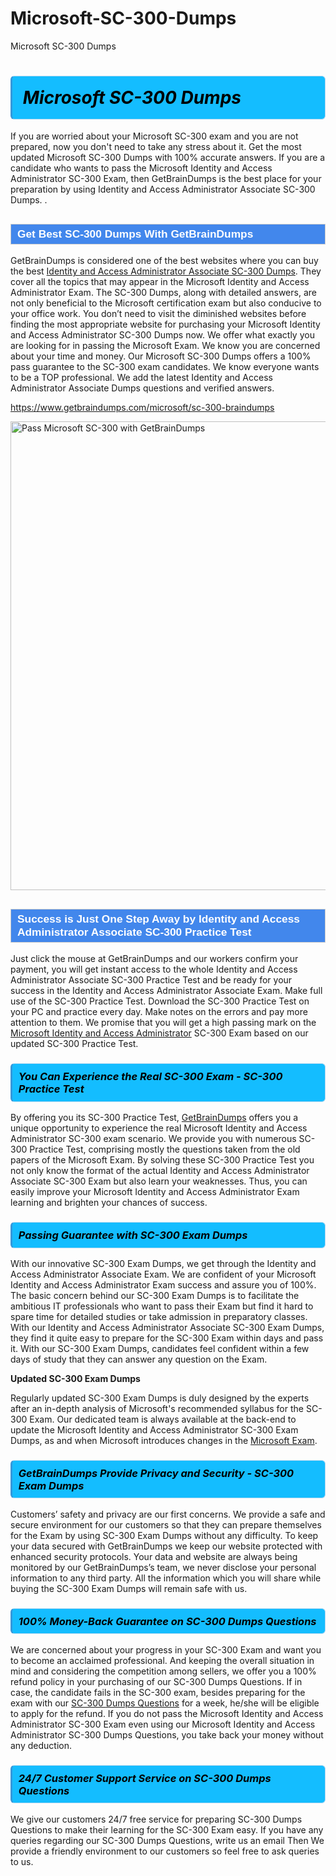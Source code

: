 # Microsoft-SC-300-Dumps
Microsoft SC-300 Dumps
<h1><strong><span style="display: block; color: #000000; background: #14BDFF; border: 0.5px solid #AED6F1; border-left: 3px solid #3498DB; padding: .6em; border-radius: 6px;">                     <em>Microsoft SC-300 <span class="exam_variation">Dumps</span> </em>                </span></strong>            </h1>                        <p>If you are worried about your Microsoft SC-300 exam and you are not prepared, now you don't need to take any stress about it.             Get the most updated Microsoft SC-300 <span class="exam_variation">Dumps</span> with 100% accurate answers. If you are a candidate who wants to pass the             Microsoft Identity and Access Administrator SC-300 Exam, then GetBrainDumps is the best place for your preparation by using Identity and Access Administrator Associate SC-300 <span class="exam_variation">Dumps</span>. .</p>                        <h2 style="background: #4287ec; border: 1px solid #cccccc; padding: 5px 10px;">                <span style="color: #ffffff;">                    <span style="font-size: 11pt;">                        <span style="line-height: normal;">                            <span style="font-family: Calibri,sans-serif;">                                <strong>                                    <span style="font-size: 13.0pt;">Get Best SC-300 <span class="exam_variation">Dumps</span> With GetBrainDumps</span>                                </strong>                            </span>                        </span>                    </span>                </span>            </h2>                        <p>GetBrainDumps is considered one of the best websites where you can buy the best <a href="https://www.getbraindumps.com/microsoft/identity-and-access-administrator-associate-braindumps.html">Identity and Access Administrator Associate SC-300 <span class="exam_variation">Dumps</span></a>.             They cover all the topics that may appear in the Microsoft Identity and Access Administrator Exam. The SC-300 <span class="exam_variation">Dumps</span>,             along with detailed answers, are not only beneficial to the Microsoft certification exam but also conducive to your office work.             You don’t need to visit the diminished websites before finding the most appropriate website for purchasing your             Microsoft Identity and Access Administrator SC-300 <span class="exam_variation">Dumps</span> now. We offer what exactly you are looking for in passing the Microsoft Exam.             We know you are concerned about your time and money. Our Microsoft SC-300 <span class="exam_variation">Dumps</span> offers a 100% pass guarantee to the             SC-300 exam candidates. We know everyone wants to be a TOP professional. We add the latest Identity and Access Administrator Associate <span class="exam_variation">Dumps</span> questions and verified answers.</p>                        <p><a href="https://www.getbraindumps.com/microsoft/sc-300-braindumps">https://www.getbraindumps.com/microsoft/sc-300-braindumps</a></p>                        <p><a href="https://www.getbraindumps.com/"><img src="https://www.getbraindumps.com/images/get-updated-exam-questions-with-discount-getbraindumps.jpg" class="postImage" alt="Pass Microsoft SC-300 with GetBrainDumps" width="750"></a></p>                            <h2 style="background: #4287ec; border: 1px solid #cccccc; padding: 5px 10px;">                <span style="color: #ffffff;">                    <span style="font-size: 11pt;">                        <span style="line-height: normal;">                            <span style="font-family: Calibri,sans-serif;">                                <strong>                                    <span style="font-size: 13.0pt;">Success is Just One Step Away by Identity and Access Administrator Associate SC-300 <span class="exam_variation2">Practice Test</span></span>                                </strong>                            </span>                        </span>                    </span>                </span>            </h2>                        <p>Just click the mouse at GetBrainDumps and our workers confirm your payment, you will get instant access to the whole Identity and Access Administrator Associate SC-300 <span class="exam_variation2">Practice Test</span>             and be ready for your success in the Identity and Access Administrator Associate Exam. Make full use of the SC-300 <span class="exam_variation2">Practice Test</span>. Download the SC-300 <span class="exam_variation2">Practice Test</span> on your             PC and practice every day. Make notes on the errors and pay more attention to them. We promise that you will get a high passing mark on the             <a href="https://www.getbraindumps.com/microsoft/sc-300-braindumps">Microsoft Identity and Access Administrator</a> SC-300 Exam based on our updated SC-300 <span class="exam_variation2">Practice Test</span>.</p>                        <h3>                <strong>                    <span style="display: block; color: #000000; background: #14BDFF; border: 0.5px solid #AED6F1; border-left: 3px solid #3498DB; padding: .6em; border-radius: 6px;">                        <em>You Can Experience the Real SC-300 Exam - SC-300 <span class="exam_variation2">Practice Test</span></em>                    </span>                </strong>            </h3>                        <p>By offering you its SC-300 <span class="exam_variation2">Practice Test</span>, <a href="https://www.getbraindumps.com/">GetBrainDumps</a> offers you a unique opportunity to experience the real             Microsoft Identity and Access Administrator SC-300 exam scenario. We provide you with numerous SC-300 <span class="exam_variation2">Practice Test</span>, comprising mostly             the questions taken from the old papers of the Microsoft Exam. By solving these SC-300 <span class="exam_variation2">Practice Test</span> you not only know the format of the actual             Identity and Access Administrator Associate SC-300 Exam but also learn your weaknesses. Thus, you can easily improve your             Microsoft Identity and Access Administrator Exam learning and brighten your chances of success.</p>                        <h3>                <strong>                    <span style="display: block; color: #000000; background: #14BDFF; border: 0.5px solid #AED6F1; border-left: 3px solid #3498DB; padding: .6em; border-radius: 6px;">                        <em>Passing Guarantee with SC-300 <span class="exam_variation3">Exam Dumps</span></em>                    </span>                </strong>            </h3>                        <p>With our innovative SC-300 <span class="exam_variation3">Exam Dumps</span>, we get through the Identity and Access Administrator Associate Exam. We are confident of your Microsoft Identity and Access Administrator Exam             success and assure you of 100%. The basic concern behind our SC-300 <span class="exam_variation3">Exam Dumps</span> is to facilitate the ambitious IT professionals who want to pass their             Exam but find it hard to spare time for detailed studies or take admission in preparatory classes. With our Identity and Access Administrator Associate SC-300 <span class="exam_variation3">Exam Dumps</span>, they             find it quite easy to prepare for the SC-300 Exam within days and pass it. With our SC-300 <span class="exam_variation3">Exam Dumps</span>, candidates feel confident within a few days of             study that they can answer any question on the Exam.</p>                        <p><strong>Updated SC-300 <span class="exam_variation3">Exam Dumps</span></strong></p>                        <p>Regularly updated SC-300 <span class="exam_variation3">Exam Dumps</span> is duly designed by the experts after an in-depth analysis of Microsoft's recommended syllabus for the SC-300 Exam.             Our dedicated team is always available at the back-end to update the Microsoft Identity and Access Administrator SC-300 <span class="exam_variation3">Exam Dumps</span>,             as and when Microsoft introduces changes in the <a href="https://www.getbraindumps.com/microsoft-braindumps.html">Microsoft Exam</a>.</p>                        <h3>                <strong>                    <span style="display: block; color: #000000; background: #14BDFF; border: 0.5px solid #AED6F1; border-left: 3px solid #3498DB; padding: .6em; border-radius: 6px;">                        <em>GetBrainDumps Provide Privacy and Security - SC-300 <span class="exam_variation3">Exam Dumps</span></em>                    </span>                </strong>            </h3>                        <p>Customers’ safety and privacy are our first concerns. We provide a safe and secure environment for our customers so that they can prepare themselves for the Exam by using             SC-300 <span class="exam_variation3">Exam Dumps</span> without any difficulty. To keep your data secured with GetBrainDumps we keep our website protected with enhanced security protocols. Your data and website             are always being monitored by our GetBrainDumps’s team, we never disclose your personal information to any third party. All the information which you will share while buying             the SC-300 <span class="exam_variation3">Exam Dumps</span> will remain safe with us.</p>                        <h3>                <strong>                    <span style="display: block; color: #000000; background: #14BDFF; border: 0.5px solid #AED6F1; border-left: 3px solid #3498DB; padding: .6em; border-radius: 6px;">                        <em>100% Money-Back Guarantee on SC-300 <span class="exam_variation4">Dumps Questions</span></em>                    </span>                </strong>            </h3>                        <p>We are concerned about your progress in your SC-300 Exam and want you to become an acclaimed professional. And keeping the overall situation in mind and             considering the competition among sellers, we offer you a 100% refund policy in your purchasing of our SC-300 <span class="exam_variation4">Dumps Questions</span>. If in case, the candidate fails in the             SC-300 exam, besides preparing for the exam with our <a href="https://www.getbraindumps.com/microsoft/sc-300-braindumps">SC-300 <span class="exam_variation4">Dumps Questions</span></a> for a week, he/she will be eligible to apply for the refund. If you do not pass the             Microsoft Identity and Access Administrator SC-300 Exam even using our Microsoft Identity and Access Administrator SC-300 <span class="exam_variation4">Dumps Questions</span>, you             take back your money without any deduction.</p>                        <h3>                <strong>                    <span style="display: block; color: #000000; background: #14BDFF; border: 0.5px solid #AED6F1; border-left: 3px solid #3498DB; padding: .6em; border-radius: 6px;">                        <em>24/7 Customer Support Service on SC-300 <span class="exam_variation4">Dumps Questions</span></em>                    </span>                </strong>            </h3>                        <p>We give our customers 24/7 free service for preparing SC-300 <span class="exam_variation4">Dumps Questions</span> to make their learning for the SC-300 Exam easy. If you have any queries regarding our             SC-300 <span class="exam_variation4">Dumps Questions</span>, write us an email Then We provide a friendly environment to our customers so feel free to ask queries to us.</p>                    
